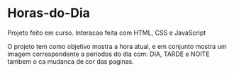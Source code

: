 # Horas-do-Dia
Projeto feito em curso. Interacao feita com HTML, CSS e JavaScript 

O projeto tem como objetivo mostra a hora atual, 
e em conjunto mostra um imagem correspondente a periodos do dia com: DIA, TARDE e NOITE
tambem o ca mudanca de cor das paginas. 
